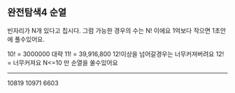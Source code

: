 완전탐색4 순열
-----------------
빈자리가 N개 있다고 칩시다.
그럼 가능한 경우의 수는 N! 이에요
1억보다 작으면 1초안에 풀수있어요.

10! = 3000000 대략
11! = 39,916,800 12!이상을 넘어갈경우는 너무커져버려요
12! = 너무커져요
N<=10 만 순열을 쑬수있어요


------------------
10819
10971
6603

